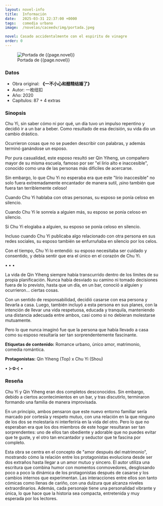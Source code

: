 ```yaml
---
layout: novel-info
title:  Información
date:   2025-03-31 22:37:00 +0000
tags:   comedia urbano
image:  /novelas/caceedv/img/portada.jpeg

novel: Casado accidentalmente con el espiritu de vinagre
order: 0
---
```


<figure>
<!-- <img src="/novelas/eadtufv/img/portada.jpg" alt="Portada de {{page.novel}}"> -->
<img src="{{ site.baseurl }}{{page.image}}" alt="Portada de {{page.novel}}">
<figcaption>Portada de {{page.novel}}</figcaption>
</figure>

### Datos

- Obra original: **《一不小心和醋精结婚了》**
- Autor: 一枚纽扣
- Año: 2020
- Capítulos: 87 + 4 extras

### Sinopsis

Chu Yi, sin saber cómo ni por qué, un día tuvo un impulso repentino y decidió ir a un bar a beber. Como resultado de esa decisión, su vida dio un cambio drástico.

Ocurrieron cosas que no se pueden describir con palabras, y además terminó ganándose un esposo.

Por pura casualidad, este esposo resultó ser Qin Yiheng, un compañero mayor de su misma escuela, famoso por ser "el lirio alto e inaccesible", conocido como una de las personas más difíciles de acercarse.

Sin embargo, lo que Chu Yi no esperaba era que este "lirio inaccesible" no solo fuera extremadamente encantador de manera sutil, ¡sino también que fuera tan terriblemente celoso!

Cuando Chu Yi hablaba con otras personas, su esposo se ponía celoso en silencio. 

Cuando Chu Yi le sonreía a alguien más, su esposo se ponía celoso en silencio. 

Si Chu Yi elogiaba a alguien, su esposo se ponía celoso en silencio. 

Incluso cuando Chu Yi publicaba algo relacionado con otra persona en sus redes sociales, su esposo también se enfurruñaba en silencio por los celos.

Con el tiempo, Chu Yi lo entendió: su esposo necesitaba ser cuidado y consentido, y debía sentir que era el único en el corazón de Chu Yi.

• • •

La vida de Qin Yiheng siempre había transcurrido dentro de los límites de su propia planificación. Nunca había desviado su camino ni tomado decisiones fuera de lo previsto, hasta que un día, en un bar, conoció a alguien y ocurrieron... ciertas cosas.

Con un sentido de responsabilidad, decidió casarse con esa persona y llevarla a casa. Luego, también incluyó a esta persona en sus planes, con la intención de llevar una vida respetuosa, educada y tranquila, manteniendo una distancia adecuada entre ambos, casi como si no debieran molestarse mutuamente.

Pero lo que nunca imaginó fue que la persona que había llevado a casa como su esposo resultaría ser tan sorprendentemente fascinante.


**Etiquetas de contenido:** Romance urbano, único amor, matrimonio, comedia romántica.


**Protagonistas:** Qin Yiheng (Top) x Chu Yi (Shou)

• ⊱✿⊰ •

### Reseña

Chu Yi y Qin Yiheng eran dos completos desconocidos. Sin embargo, debido a ciertos acontecimientos en un bar, y tras discutirlo, terminaron formando una familia de manera improvisada.

En un principio, ambos pensaron que este nuevo entorno familiar sería marcado por cortesía y respeto mutuo, con una relación en la que ninguno de los dos se molestaría ni interferiría en la vida del otro. Pero lo que no esperaban era que los dos miembros de este hogar resultaran ser tan sorprendentes: uno de ellos tan obediente y adorable que no puedes evitar que te guste, y el otro tan encantador y seductor que te fascina por completo.

Esta obra se centra en el concepto de "amor después del matrimonio", mostrando cómo la relación entre los protagonistas evoluciona desde ser dos extraños hasta llegar a un amor mutuo y sincero. El autor utiliza una escritura que combina humor con momentos conmovedores, desglosando poco a poco la dinámica de los protagonistas después de casarse y los cambios internos que experimentan. Las interacciones entre ellos son tanto cómicas como llenas de cariño, con una dulzura que alcanza niveles extraordinarios. Además, cada personaje tiene una personalidad vibrante y única, lo que hace que la historia sea compacta, entretenida y muy esperada por los lectores.

